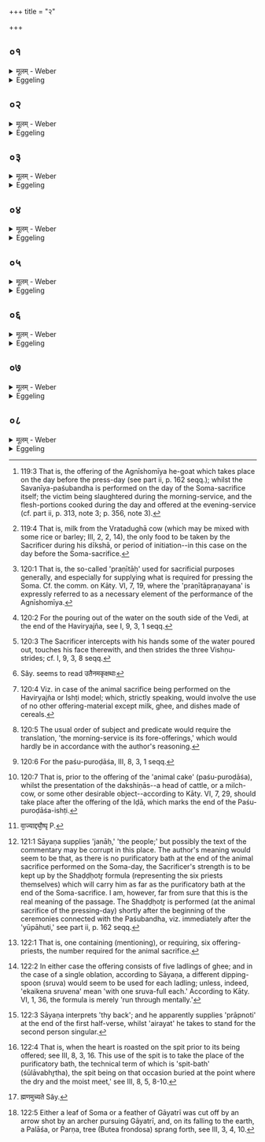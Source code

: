 +++
title = "२"

+++






##  ०१
<details><summary>मूलम् - Weber</summary>

हविर्यज्ञ᳘विधो ह वा᳘ अन्यः᳘ पशुबन्धः᳟॥  
सव᳘विधोऽन्यः स᳘ हैष᳘ हविर्यज्ञ᳘विधो य᳘स्मिन्व्रत᳘मुपन᳘यति य᳘स्मिन्नपः᳘ प्रण᳘यति य᳘स्मिन्पूर्णपात्रं᳘ निन᳘यति य᳘स्मिन्विष्णुक्रमा᳘न्क्रम᳘यत्य᳘थ हैष᳘ सव᳘विधो य᳘स्मिन्नेता᳘नि न᳘ क्रिय᳘न्ते॥
</details>

<details><summary>Eggeling</summary>

1. Now there is one animal sacrifice of the Haviryajña order [^egg_369], and another of the order of the Soma-sacrifice. Of the Haviryajña order is that at which he (the Adhvaryu) brings him fast-food [^egg_370], leads water

[^egg_369]: 119:3 That is, the offering of the Agnīshomīya he-goat which takes place on the day before the press-day (see part ii, p. 162 seqq.); whilst the Savanīya-paśubandha is performed on the day of the Soma-sacrifice itself; the victim being slaughtered during the morning-service, and the flesh-portions cooked during the day and offered at the evening-service (cf. part ii, p. 313, note 3; p. 356, note 3).

[^egg_370]: 119:4 That is, milk from the Vratadughā cow (which may be mixed with some rice or barley; III, 2, 2, 14), the only food to be taken by the Sacrificer during his dīkshā, or period of initiation--in this case on the day before the Soma-sacrifice.

forward [^egg_371], and pours out a jarful of water [^egg_372], and at which (the Sacrificer) strides the Vishṇu-strides [^egg_373]; and of the order of the Soma-sacrifice is that (animal sacrifice) at which these (rites) are not performed.

[^egg_371]: 120:1 That is, the so-called 'praṇītāḥ' used for sacrificial purposes generally, and especially for supplying what is required for pressing the Soma. Cf. the comm. on Kāty. VI, 7, 19, where the 'praṇītāpraṇayana' is expressly referred to as a necessary element of the performance of the Agnīshomīya.

[^egg_372]: 120:2 For the pouring out of the water on the south side of the Vedi, at the end of the Haviryajña, see I, 9, 3, 1 seqq.

[^egg_373]: 120:3 The Sacrificer intercepts with his hands some of the water poured out, touches his face therewith, and then strides the three Vishṇu-strides; cf. I, 9, 3, 8 seqq.
</details>


##  ०२
<details><summary>मूलम् - Weber</summary>

त᳘दाहुः॥  
इ᳘ष्टिः पशुबन्धा᳘३ महायज्ञा३ इ᳘ति महायज्ञ इ᳘ति ह ब्रूयादि᳘ष्टिं वै त᳘र्हि पशुबन्ध᳘मकॗर्व्येनमकृक्षथा [^wbr_1] इ᳘त्येनम् ब्रूयात्॥  

[^wbr_1]: Sây. seems to read उतैनमकृक्षथाः
</details>

<details><summary>Eggeling</summary>

2. Concerning this they ask, 'Is the animal sacrifice an ishṭi or a great (Soma-) sacrifice?'--'A great sacrifice,' let him say; 'for in that (other) case [^egg_374] thou hast made the animal sacrifice an ishṭi, and shattered it.' Thus he should say to him.

[^egg_374]: 120:4 Viz. in case of the animal sacrifice being performed on the Haviryajña or Ishṭi model; which, strictly speaking, would involve the use of no other offering-material except milk, ghee, and dishes made of cereals.
</details>


##  ०३
<details><summary>मूलम् - Weber</summary>

त᳘स्य प्रयाजा᳘ एव᳘ प्रातःसवन᳘म्॥  
अनुयाजा᳘स्तृतीयसवन᳘म् पुरोडा᳘श एव मा᳘ध्यन्दिनᳫं स᳘वनम्॥
</details>

<details><summary>Eggeling</summary>

3. Its fore-offerings are the morning-service [^egg_375], its after-offerings the evening-service, and its sacrificial cake [^egg_376] the midday-service.

[^egg_375]: 120:5 The usual order of subject and predicate would require the translation, 'the morning-service is its fore-offerings,' which would hardly be in accordance with the author's reasoning.

[^egg_376]: 120:6 For the paśu-puroḍāśa, III, 8, 3, 1 seqq.
</details>


##  ०४
<details><summary>मूलम् - Weber</summary>

तद्धै᳘के॥  
वपायाᳫं हुता᳘यां द᳘क्षिणा नयन्ति त᳘दु त᳘था न᳘ कुर्याद्यो᳘ हैनं त᳘त्र ब्रूया᳘द्बहिर्धा न्वा᳘ अय᳘म् प्राणे᳘भ्यो द᳘क्षिणा अनैषीन्न᳘ प्राणा᳘नददक्षदन्धो᳘ वा स्रामो᳘ वा बधिरो᳘ वा पक्षहतो᳘ वा भविष्यती᳘तीश्वरो᳘ ह त᳘थैव᳘ स्यात्॥
</details>

<details><summary>Eggeling</summary>

4. Now, some bring up the Dakshiṇās (presents to the priests) when the omentum has been offered [^egg_377];

[^egg_377]: 120:7 That is, prior to the offering of the 'animal cake' (paśu-puroḍāśa), whilst the presentation of the dakshiṇās--a head of cattle, or a milch-cow, or some other desirable object--according to Kāty. VI, 7, 29, should take place after the offering of the Iḍā, which marks the end of the Paśu-puroḍāśa-ishṭi.

but let him not do so, for if, in that case, any one were to say of him, 'Surely, this (Sacrificer) has brought the Dakshiṇās outside of the vital airs (or, of life), he has not strengthened his vital airs: he will become either blind, or lame, or deaf, or paralyzed on one side;' then that would indeed he likely to come to pass.
</details>


##  ०५
<details><summary>मूलम् - Weber</summary>

इत्थ᳘मेव᳘ कुर्यात्॥  
पुरोडाशेडा᳘यामेवो᳘पहूतायां द᳘क्षिणा नयेदैन्द्रो वा᳘ अय᳘म् मध्यतः᳘ प्राण᳘ इम᳘मेॗवैत᳘दैन्द्र᳘म् मध्यतः᳘ प्राणं द᳘क्षिणाभिर्दक्षयत्यैन्द्रं वै मा᳘ध्यन्दिनᳫं स᳘वनम् मा᳘ध्यन्दिने वै स᳘वने द᳘क्षिणा नीयन्ते त᳘स्मात्पुरोडाशेडा᳘यामेवो᳘पहूतायां द᳘क्षिणा नयेत्॥
</details>

<details><summary>Eggeling</summary>

5. Let him perform it in this way:--when the Iḍā of the cake-offering has been invoked, he should bring up the Dakshiṇās; for to Indra belongs this vital air in the centre (of the body): by means of the Dakshiṇās he thus strengthens this vital air in the centre (of the body); and to Indra also belongs the midday Soma-service, and at the midday-service the Dakshiṇās are brought up: therefore. he should bring up the Dakshiṇās after the invocation of the Iḍā of the cake-offering.
</details>


##  ०६
<details><summary>मूलम् - Weber</summary>

त᳘दाहुः॥  
अ᳘ध्वर्यो य᳘द्दीक्षित᳘स्यॗ नानवभृॗथोऽवक᳘ल्पतेॗ क्वैनमदिदीक्ष इॗत्यावभृथा᳘दनू᳘द्दृंहेयुरध्वर्यु᳘श्च प्रतिप्रस्थाता᳘ च हो᳘ता च मैत्रावरुण᳘श्च ब्रह्मा चा᳘ग्नीध्रश्चैतैर्वा᳘ एष ष᳘ड्ढोता त᳘मनुद्रु᳘त्य ष᳘ड्ढोतारं जुहोत्ये᳘कामा᳘हुतिं कृत्वा प᳘ञ्च वा᳘ज्या द्यौ᳘ष्पृष्ठ᳘मन्त᳘रिक्षमात्मा᳘ङ्गैर्यज्ञ᳘म् [^wbr_2] पृथिवीं श᳘रीरैः॥  
वा᳘चस्पते᳘ऽछिद्रया वाचा᳘छिद्रया जुह्वा᳘ दिवि᳘ देवावृ᳘धᳫं हो᳘त्रामैरयत्स्वाहे᳘तिॗ सैव᳘ दीक्षा᳟॥  

[^wbr_2]: वा᳘ज्याद्द्यौ᳘ष्पृ P.
</details>

<details><summary>Eggeling</summary>

6. Here now they say, 'Seeing that the want of the purificatory bath in the case of the initiated is improper, Adhvaryu, when didst thou initiate him?' Well, let them [^egg_378] sustain him till the purificatory bath,--to wit, the Adhvaryu, the Pratiprasthātr̥, the Hotr̥, the Maitrāvaruṇa, the Brahman, and the

[^egg_378]: 121:1 Sāyaṇa supplies 'janāḥ,' 'the people;' but possibly the text of the commentary may be corrupt in this place. The author's meaning would seem to be that, as there is no purificatory bath at the end of the animal sacrifice performed on the Soma-day, the Sacrificer's strength is to be kept up by the Shaḍḍḥotr̥ formula (representing the six priests themselves) which will carry him as far as the purificatory bath at the end of the Soma-sacrifice. I am, however, far from sure that this is the real meaning of the passage. The Shaḍḍḥotr̥ is performed (at the animal sacrifice of the pressing-day) shortly after the beginning of the ceremonies connected with the Paśubandha, viz. immediately after the 'yūpāhuti,' see part ii, p. 162 seqq.

 Āgnīdhra, for it is through these that this (formula) is called 'shaḍḍḥotr̥ [^egg_379]': having rapidly muttered that 'shaḍḍḥotr̥,' he offers, performing either one or five oblations of ghee [^egg_380],--'The heaven is his [^egg_381] back, the air his body, O Vācaspati, by his limbs he gave rise to the sacrifice, by his forms to the earth; by his flawless voice and his flawless tongue to the god-gladdening invocation, Hail!' This, indeed, is his initiation.

[^egg_379]: 122:1 That is, one containing (mentioning), or requiring, six offering-priests, the number required for the animal sacrifice.

[^egg_380]: 122:2 In either case the offering consists of five ladlings of ghee; and in the case of a single oblation, according to Sāyaṇa, a different dipping-spoon (sruva) would seem to be used for each ladling; unless, indeed, 'ekaikena sruvena' mean 'with one sruva-full each.' According to Kāty. VI, 1, 36, the formula is merely 'run through mentally.'

[^egg_381]: 122:3 Sāyaṇa interprets 'thy back'; and he apparently supplies 'prāpnoti' at the end of the first half-verse, whilst 'airayat' he takes to stand for the second person singular.
</details>


##  ०७
<details><summary>मूलम् - Weber</summary>

त᳘दाहुः॥  
अ᳘ध्वर्यो य᳘द्दीक्षित᳘स्यॗ नानवभृॗथोऽवक᳘ल्पतेॗ क्वैनमवभृथम᳘वनेष्यसी᳘ति स य᳘द्धृदयशूले᳘न च᳘रन्ति स᳘ हैॗवैत᳘स्यावभृथः᳟॥
</details>

<details><summary>Eggeling</summary>

7. As to this they say, 'Seeing that the want of the purificatory bath in the case of the initiated is improper, Adhvaryu, when didst thou take him down to the purificatory bath?' Well, when they perform with the heart-spit [^egg_382], that is his purificatory bath.

[^egg_382]: 122:4 That is, when the heart is roasted on the spit prior to its being offered; see III, 8, 3, 16. This use of the spit is to take the place of the purificatory bath, the technical term of which is 'spit-bath' (śūlāvabhr̥tha), the spit being on that occasion buried at the point where the dry and the moist meet,' see III, 8, 5, 8-10.
</details>


##  ०८
<details><summary>मूलम् - Weber</summary>

म᳘धुको ह स्माह पै᳘ङ्ग्यः॥  
विसोमे᳘न वा ए᳘के पशुबन्धे᳘न य᳘जन्ते स᳘सोमेनै᳘के दिवि वै सो᳘म आसीत्तं᳘ गायत्री व᳘यो भूत्वा᳘हरत्त᳘स्य य᳘त्पर्णम᳘छिद्यत त᳘त्पर्ण᳘स्य पर्णत्वमि᳘ति न्वा एतद्ब्रा᳘ह्मणमुद्यते [^wbr_3] विसोमे᳘न वा ए᳘के पशुबन्धे᳘न य᳘जन्ते स᳘सोमेनै᳘के स᳘ हैष᳘ विसोमे᳘न पशुबन्धे᳘न यजतेॗ योऽन्यम् पा᳘लाशाद्यू᳘पं कुरुते᳘ऽथ हैष स᳘सोमेन पशुबन्धे᳘न यजते यः पा᳘लाशं यू᳘पं कुरुते त᳘स्मात्पा᳘लाशमेव यू᳘पं कुर्वीत॥  

[^wbr_3]: ह्मणमुच्यते Sây.
</details>
<details><summary>Eggeling</summary>

8. Madhuka Paiṅgya once said, 'Some perform the animal sacrifice without Soma, and others do so with Soma. Now, Soma was in the heavens, and Gāyatrī, having become a bird, fetched him; and inasmuch as one of his leaves (parṇa) was cut off [^egg_383],

[^egg_383]: 122:5 Either a leaf of Soma or a feather of Gāyatrī was cut off by an  arrow shot by an archer pursuing Gāyatrī, and, on its falling to the earth, a Palāśa, or Parṇa, tree (Butea frondosa) sprang forth, see III, 3, 4, 10.

that was how the Parṇa-tree arose:' such, indeed, is (the passage in) the Brāhmaṇa that is told. And some, it is true, perform the animal sacrifice without Soma, and others with Soma; for he who makes the sacrificial stake other than of Palāśa wood, performs the animal sacrifice without Soma; and he who makes the sacrificial stake of Palāśa performs the animal sacrifice with Soma: therefore let him make his sacrificial stake of Palāśa wood.
</details>

